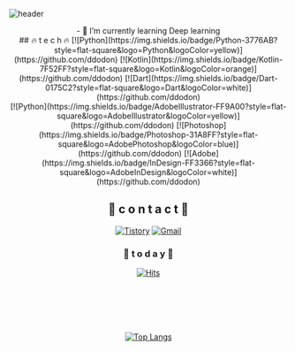 <!--
**ddodon/ddodon** is a ✨ _special_ ✨ repository because its `README.md` (this file) appears on your GitHub profile.

Here are some ideas to get you started:

- 🔭 I’m currently working on ...
- 🌱 I’m currently learning ...
- 👯 I’m looking to collaborate on ...
- 🤔 I’m looking for help with ...
- 💬 Ask me about ...
- 📫 How to reach me: ...
- 😄 Pronouns: ...
- ⚡ Fun fact: ...
-->

![header](https://capsule-render.vercel.app/api?type=rect&color=gradient&height=300&section=header&text=DonDon%20👻&fontSize=90)

<div align=center>
- 🌱 I’m currently learning Deep learning 
<br>  
## 🔥 t e c h 🔥
[![Python](https://img.shields.io/badge/Python-3776AB?style=flat-square&logo=Python&logoColor=yellow)](https://github.com/ddodon)
[![Kotlin](https://img.shields.io/badge/Kotlin-7F52FF?style=flat-square&logo=Kotlin&logoColor=orange)](https://github.com/ddodon)
[![Dart](https://img.shields.io/badge/Dart-0175C2?style=flat-square&logo=Dart&logoColor=white)](https://github.com/ddodon)
<br>
[![Python](https://img.shields.io/badge/AdobeIllustrator-FF9A00?style=flat-square&logo=AdobeIllustrator&logoColor=yellow)](https://github.com/ddodon)
[![Photoshop](https://img.shields.io/badge/Photoshop-31A8FF?style=flat-square&logo=AdobePhotoshop&logoColor=blue)](https://github.com/ddodon)
[![Adobe](https://img.shields.io/badge/InDesign-FF3366?style=flat-square&logo=AdobeInDesign&logoColor=white)](https://github.com/ddodon)
  
  
  
  
## 🌝 c o n t a c t 🌝
[![Tistory](https://img.shields.io/badge/Tistory-FFFFFF?style=flat-square&logo=Tistory&logoColor=orange)](https://xiangddun.tistory.com/)
[![Gmail](https://img.shields.io/badge/Gmail-EA4335?style=flat-square&logo=Gmail&logoColor=red)](mailto:donms97n@gmail.com)
<br>  

  
### 🎃  t o d a y  🎃
[![Hits](https://hits.seeyoufarm.com/api/count/incr/badge.svg?url=https%3A%2F%2Fgithub.com%2Fddodon&count_bg=%23555555&title_bg=%23FF0000&icon=pjsip.svg&icon_color=%23AEAEAE&title=today&edge_flat=false)](https://hits.seeyoufarm.com)
  
  
<br><br><br><br><br>
[![Top Langs](https://github-readme-stats.vercel.app/api/top-langs/?username=ddodon&layout=compact&theme=outrun&langs_count=6)](https://github.com/anuraghazra/github-readme-stats)
</div>


